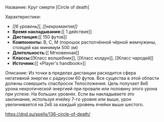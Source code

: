 Название: Круг смерти \[Circle of death] 

Характеристики:
- *[[6 уровень]], [[некромантия]]*
- **Время накладывания:**[[ 1 действие]]
- **Дистанция:**[[ 150 футов]]
- **Компоненты:** В, С, М (порошок растолчённой чёрной жемчужины, стоящей как минимум 500 зм)
- **Длительность:**[[ Мгновенная]]
- **Классы:**[[Класс  волшебник]], [[Класс колдун]], [[Класс чародей]]
- **Источник:**[[ «Player's handbook»]]

Описание:
Из точки в пределах дистанции расходится сфера негативной энергии с радиусом 60 футов. Все существа в этой области должны совершить спасбросок Телосложения. Цель получает 8к6 урона некротической энергией при провале или половину этого урона при успехе.
На больших уровнях. Если вы накладываете это заклинание, используя ячейку 7-го уровня или выше, урон увеличивается на 2к6 за каждый уровень ячейки выше шестого.

https://dnd.su/spells/136-circle-of-death/